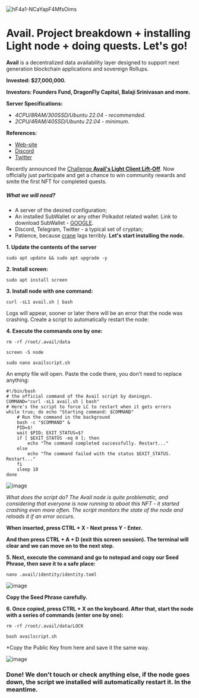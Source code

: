 ![hF4a1-NCaYapF4MfsOims](https://github.com/Mozgiii9/AvailSetupTheNode/assets/74683169/e5a2243e-b754-4401-bb8a-6dfc47879233)

# Avail. Project breakdown + installing Light node + doing quests. Let's go!

**Avail** is a decentralized data availability layer designed to support next generation blockchain applications and sovereign Rollups.

**Invested: $27,000,000.**

**Investors: Founders Fund, DragonFly Capital, Balaji Srinivasan and more.**

**Server Specifications:** 
- *4CPU/8RAM/300SSD/Ubuntu 22.04 - recommended.*
- *2CPU/4RAM/40SSD/Ubuntu 22.04 - minimum.*

**References:**
- [Web-site](https://www.availproject.org/)
- [Discord](https://discord.com/invite/y6fHnxZQX8)
- [Twitter](https://twitter.com/AvailProject)

Recently announced the [Challenge **Avail's Light Client Lift-Off**](https://lightclient.availproject.org/). Now officially just participate and get a chance to win community rewards and smite the first NFT for completed quests.

##### What we will need?

- A server of the desired configuration;
- An installed SubWallet or any other Polkadot related wallet. Link to download SubWallet - [GOOGLE](https://www.subwallet.app/downl).
- Discord, Telegram, Twitter - a typical set of cryptan;
- Patience, because [crane](https://faucet.avail.tools/) lags terribly.
**Let's start installing the node.**

**1. Update the contents of the server**

```
sudo apt update && sudo apt upgrade -y
```

**2. Install screen:**

```
sudo apt install screen
```

**3. Install node with one command:**

```
curl -sL1 avail.sh | bash
```

Logs will appear, sooner or later there will be an error that the node was crashing. Create a script to automatically restart the node:

**4. Execute the commands one by one:**

```
rm -rf /root/.avail/data
```

```
screen -S node
```

```
sudo nano availscript.sh
```

An empty file will open. Paste the code there, you don't need to replace anything:

```
#!/bin/bash
# the official command of the Avail script by daningyn.
COMMAND="curl -sL1 avail.sh | bash"
# Here's the script to force LC to restart when it gets errors
while true; do echo "Starting command: $COMMAND"
    # Run the command in the background
    bash -c "$COMMAND" &
    PID=$!
    wait $PID; EXIT_STATUS=$?
    if [ $EXIT_STATUS -eq 0 ]; then 
        echo "The command completed successfully. Restart..."
    else 
        echo "The command failed with the status $EXIT_STATUS. Restart..."
    fi
    sleep 10
done
```

![image](https://github.com/Mozgiii9/AvailSetupTheNode/assets/74683169/e027441b-f15b-46a9-a846-686351e0d701)

*What does the script do? The Avail node is quite problematic, and considering that everyone is now running to aboot this NFT - it started crashing even more often. The script monitors the state of the node and reloads it if an error occurs.*

**When inserted, press CTRL + X - Next press Y - Enter.**

**And then press CTRL + A + D (exit this screen session). The terminal will clear and we can move on to the next step.**

**5. Next, execute the command and go to notepad and copy our Seed Phrase, then save it to a safe place:**

```
nano .avail/identity/identity.toml
```

![image](https://github.com/Mozgiii9/AvailSetupTheNode/assets/74683169/5a7c961d-c9e9-4fc0-84fc-7f7616caa11c)

**Copy the Seed Phrase carefully.**

**6. Once copied, press CTRL + X on the keyboard. After that, start the node with a series of commands (enter one by one):**

```
rm -rf /root/.avail/data/LOCK
```

```
bash availscript.sh
```
*Copy the Public Key from here and save it the same way.

![image](https://github.com/Mozgiii9/AvailSetupTheNode/assets/74683169/ca2cfede-6e8f-4315-993b-e81a08ad614d)

### Done! We don't touch or check anything else, if the node goes down, the script we installed will automatically restart it. In the meantime.
